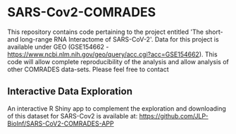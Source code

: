 # SARS-Cov2-COMRADES

This repository contains code pertaining to the project entitled 'The short- and long-range RNA Interactome of SARS-CoV-2'. Data for this project is available under GEO (GSE154662 - https://www.ncbi.nlm.nih.gov/geo/query/acc.cgi?acc=GSE154662). This code will allow complete reproducibility of the analysis and allow analysis of other COMRADES data-sets. Please feel free to contact 


## Interactive Data Exploration

An interactive R Shiny app to complement the exploration and downloading of this dataset for SARS-Cov2 is available at:
https://github.com/JLP-BioInf/SARS-CoV2-COMRADES-APP


